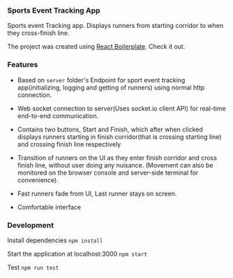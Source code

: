 ### Sports Event Tracking App

Sports event Tracking app. Displays runners from starting corridor to when they cross-finish line.

The project was created using [React Boilerplate](https://github.com/react-boilerplate/react-boilerplate). Check it out.

### Features

- Based on `server` folder's Endpoint for sport event tracking app(initializing, logging and getting of runners) using normal http connection.

- Web socket connection to server(Uses socket.io client API) for real-time end-to-end communication.

- Contains two buttons, Start and Finish, which after when clicked displays runners starting in finish corridor(that is crossing starting line) and crossing finish line respectively

- Transition of runners on the UI as they enter finish corridor and cross finish line, without user doing any nuisance. (Movement can also be monitored on the browser console and server-side terminal for convenience).

- Fast runners fade from UI, Last runner stays on screen.

- Comfortable interface

### Development

Install dependencies
`npm install`

Start the application at localhost:3000
`npm start`

Test
`npm run test`

